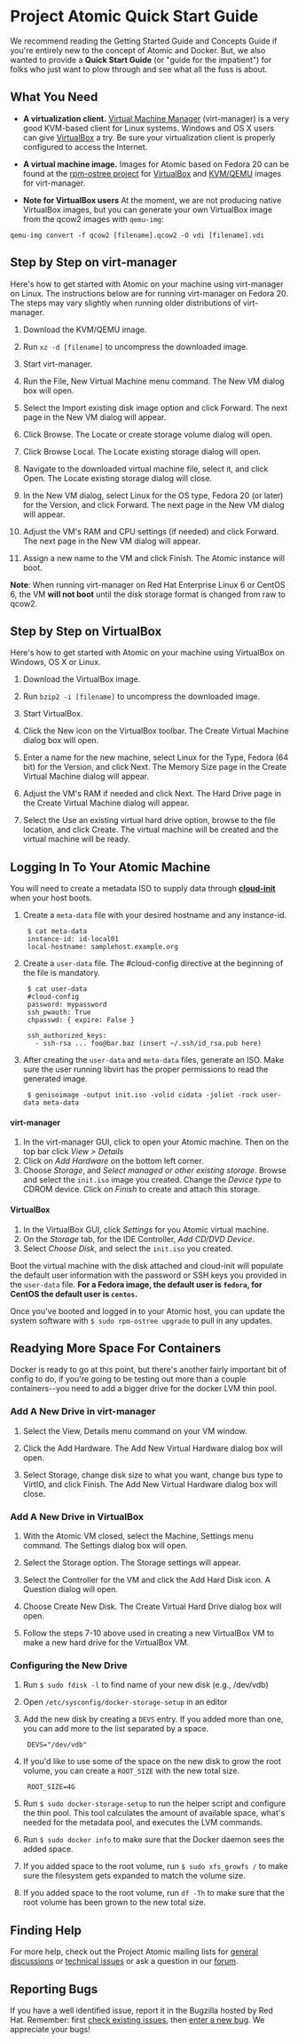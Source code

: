 # Project Atomic Quick Start Guide

We recommend reading the Getting Started Guide and Concepts Guide if you're entirely new to the concept of Atomic and Docker. But, we also wanted to provide a **Quick Start Guide** (or "guide for the impatient") for folks who just want to plow through and see what all the fuss is about. 

## What You Need

* **A virtualization client.** [Virtual Machine Manager](http://virt-manager.org/) (virt-manager) is a very good KVM-based client for Linux systems. Windows and OS X users can give [VirtualBox](https://www.virtualbox.org/) a try. Be sure your virtualization client is properly configured to access the Internet.

* **A virtual machine image.** Images for Atomic based on Fedora 20 can be found at the [rpm-ostree project](http://rpm-ostree.cloud.fedoraproject.org/project-atomic/images/) for [VirtualBox](http://rpm-ostree.cloud.fedoraproject.org/project-atomic/images/f20/vbox) and [KVM/QEMU](http://rpm-ostree.cloud.fedoraproject.org/project-atomic/images/f20/qemu) images for virt-manager.

* **Note for VirtualBox users** At the moment, we are not producing native VirtualBox images, but you can generate your own VirtualBox image from the qcow2 images with `qemu-img`:

````
qemu-img convert -f qcow2 [filename].qcow2 -O vdi [filename].vdi
````


## Step by Step on virt-manager

Here's how to get started with Atomic on your machine using virt-manager on Linux. The instructions below are for running virt-manager on Fedora 20. The steps may vary slightly when running older distributions of virt-manager.

1. Download the KVM/QEMU image.

2. Run `xz -d [filename]` to uncompress the downloaded image.

3. Start virt-manager.

4. Run the File, New Virtual Machine menu command. The New VM dialog box will open.

5. Select the Import existing disk image option and click Forward. The next page in the New VM dialog will appear.

6. Click Browse. The Locate or create storage volume dialog will open.

7. Click Browse Local. The Locate existing storage dialog will open.

8. Navigate to the downloaded virtual machine file, select it, and click Open. The Locate existing storage dialog will close.

9. In the New VM dialog, select Linux for the OS type, Fedora 20 (or later) for the Version, and click Forward. The next page in the New VM dialog will appear.

10. Adjust the VM's RAM and CPU settings (if needed) and click Forward. The next page in the New VM dialog will appear.

11. Assign a new name to the VM and click Finish. The Atomic instance will boot.

**Note**: When running virt-manager on Red Hat Enterprise Linux 6 or CentOS 6, the VM **will not boot** until the disk storage format is changed from raw to qcow2.

## Step by Step on VirtualBox

Here's how to get started with Atomic on your machine using VirtualBox on Windows, OS X or Linux.

1. Download the VirtualBox image.

2. Run `bzip2 -i [filename]` to uncompress the downloaded image.

3. Start VirtualBox.

4. Click the New icon on the VirtualBox toolbar. The Create Virtual Machine dialog box will open.

5. Enter a name for the new machine, select Linux for the Type, Fedora (64 bit) for the Version, and click Next. The Memory Size page in the Create Virtual Machine dialog will appear.

6. Adjust the VM's RAM if needed and click Next. The Hard Drive page in the Create Virtual Machine dialog will appear.

7. Select the Use an existing virtual hard drive option, browse to the file location, and click Create. The virtual machine will be created and the virtual machine will be ready.

## Logging In To Your Atomic Machine

You will need to create a metadata ISO to supply data through [**cloud-init**](http://cloudinit.readthedocs.org/en/latest/) when your host boots. 

1. Create a `meta-data` file with your desired hostname and any instance-id.

        $ cat meta-data
        instance-id: id-local01
        local-hostname: samplehost.example.org

2. Create a `user-data` file. The #cloud-config directive at the beginning of the file is mandatory.

        $ cat user-data
        #cloud-config
        password: mypassword 
        ssh_pwauth: True
        chpasswd: { expire: False }
            
        ssh_authorized_keys: 
          - ssh-rsa ... foo@bar.baz (insert ~/.ssh/id_rsa.pub here)

3. After creating the `user-data` and `meta-data` files, generate an ISO. Make sure the user running libvirt has the proper permissions to read the generated image.

        $ genisoimage -output init.iso -volid cidata -joliet -rock user-data meta-data

#### virt-manager

1. In the virt-manager GUI, click to open your Atomic machine. Then on the top bar click *View > Details*
2. Click on *Add Hardware* on the bottom left corner.
3. Choose *Storage*, and *Select managed or other existing storage*. Browse and select the `init.iso` image you created. Change the *Device type* to CDROM device.  Click on *Finish* to create and attach this storage.

#### VirtualBox

1. In the VirtualBox GUI, click *Settings* for you Atomic virtual machine.
2. On the *Storage* tab, for the IDE Controller, *Add CD/DVD Device*.
3. Select *Choose Disk*, and select the `init.iso` you created.

Boot the virtual machine with the disk attached and cloud-init will populate the default user information with the password or SSH keys you provided in the `user-data` file. **For a Fedora image, the default user is `fedora`, for CentOS the default user is `centos`.**

Once you've booted and logged in to your Atomic host, you can update the system software with `$ sudo rpm-ostree upgrade` to pull in any updates.

## Readying More Space For Containers

Docker is ready to go at this point, but there's another fairly important bit of config to do, if you're going to be testing out more than a couple containers--you need to add a bigger drive for the docker LVM thin pool.

### Add A New Drive in virt-manager

1. Select the View, Details menu command on your VM window.

2. Click the Add Hardware. The Add New Virtual Hardware dialog box will open. 

3. Select Storage, change disk size to what you want, change bus type to VirtIO, and click Finish. The Add New Virtual Hardware dialog box will close. 

### Add A New Drive in VirtualBox

1. With the Atomic VM closed, select the Machine, Settings menu command. The Settings dialog box will open.

2. Select the Storage option. The Storage settings will appear.

3. Select the Controller for the VM and click the Add Hard Disk icon. A Question dialog will open.

4. Choose Create New Disk. The Create Virtual Hard Drive dialog box will open.

5. Follow the steps 7-10 above used in creating a new VirtualBox VM to make a new hard drive for the VirtualBox VM.

### Configuring the New Drive

1. Run `$ sudo fdisk -l` to find name of your new disk (e.g., /dev/vdb)

2. Open `/etc/sysconfig/docker-storage-setup` in an editor

3. Add the new disk by creating a `DEVS` entry.  If you added more than one, you can add more to the list separated by a space.
    
        DEVS="/dev/vdb"

4. If you'd like to use some of the space on the new disk to grow the root volume, you can create a `ROOT_SIZE` with the new total size.

        ROOT_SIZE=4G

5. Run `$ sudo docker-storage-setup` to run the helper script and configure the thin pool.  This tool calculates the amount of available space, what's needed for the metadata pool, and executes the LVM commands.

6. Run `$ sudo docker info` to make sure that the Docker daemon sees the added space.

7. If you added space to the root volume, run `$ sudo xfs_growfs /` to make sure the filesystem gets expanded to match the volume size.

8. If you added space to the root volume, run `df -Th` to make sure that the root volume has been grown to the new total size.

## Finding Help

For more help, check out the Project Atomic mailing lists for [general discussions](http://lists.projectatomic.io/mailman/listinfo/atomic) or [technical issues](http://lists.projectatomic.io/mailman/listinfo/atomic-devel) or ask a question in our [forum](http://ask.projectatomic.io).

## Reporting Bugs

If you have a well identified issue, report it in the Bugzilla hosted by Red Hat. Remember: first [check existing issues](https://bugzilla.redhat.com/buglist.cgi?product=Atomic), then [enter a new bug](https://bugzilla.redhat.com/enter_bug.cgi?product=Atomic). We appreciate your bugs!

